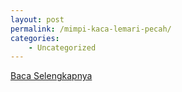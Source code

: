 ```yaml
---
layout: post
permalink: /mimpi-kaca-lemari-pecah/
categories:
    - Uncategorized
---
```


[Baca Selengkapnya](/02)
